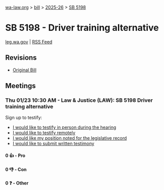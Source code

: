 [wa-law.org](/) > [bill](/bill/) > [2025-26](/bill/2025-26/) > [SB 5198](/bill/2025-26/sb/5198/)

# SB 5198 - Driver training alternative
[leg.wa.gov](https://app.leg.wa.gov/billsummary?BillNumber=5198&Year=2025&Initiative=false) | [RSS Feed](./rss.xml)

## Revisions
* [Original Bill](1/)

## Meetings
### Thu 01/23 10:30 AM - Law & Justice (LAW): SB 5198 Driver training alternative
Sign up to testify:
* [I would like to testify in person during the hearing](https://app.leg.wa.gov/csi/Testifier/Add?chamber=House&mId=32466&aId=161523&caId=24801&tId=1)
* [I would like to testify remotely](https://app.leg.wa.gov/csi/Testifier/Add?chamber=House&mId=32466&aId=161523&caId=24801&tId=2)
* [I would like my position noted for the legislative record](https://app.leg.wa.gov/csi/Testifier/Add?chamber=House&mId=32466&aId=161523&caId=24801&tId=3)
* [I would like to submit written testimony](https://app.leg.wa.gov/csi/Testifier/Add?chamber=House&mId=32466&aId=161523&caId=24801&tId=4)

#### 0 👍 - Pro

#### 0 👎 - Con

#### 0 ❓ - Other
